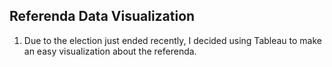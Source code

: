 ## Referenda Data Visualization
1. Due to the election just ended recently, I decided using Tableau to make an easy visualization about the referenda.
